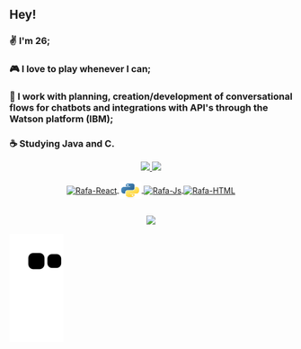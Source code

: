 ## Hey!

###  ✌️ I'm 26;
### 🎮 I love to play whenever I can;
### 🤖 I work with planning, creation/development of conversational flows for chatbots and integrations with API's through the Watson platform (IBM);
### ☕️ Studying Java and C.

<div align="center">
  <a href="https://github.com/annaluizah">
  <img height="150em" src="https://github-readme-stats.vercel.app/api?username=annaluizah&show_icons=true&theme=moltack&include_all_commits=true&count_private=true"/>
  <img height="150em" src="https://github-readme-stats.vercel.app/api/top-langs/?username=annaluizah&layout=compact&langs_count=7&theme=moltack"/>
</div>
  
<div style="display: inline_block" align="center"><br>
  <img align="center" alt="Rafa-React" height="30" width="40" src="https://cdn.jsdelivr.net/gh/devicons/devicon/icons/java/java-original.svg">
  <img align="center" alt="Rafa-Python" height="30" width="40" src="https://raw.githubusercontent.com/devicons/devicon/master/icons/python/python-original.svg">
  <img align="center" alt="Rafa-Js" height="30" width="40" src="https://cdn.jsdelivr.net/gh/devicons/devicon/icons/html5/html5-original.svg">
  <img align="center" alt="Rafa-HTML" height="30" width="40" src="https://cdn.jsdelivr.net/gh/devicons/devicon/icons/css3/css3-original.svg">
</div>
  
##

<div align="center">
  <a href="https://www.linkedin.com/in/annaluizahuff/" target="_blank"><img src="https://img.shields.io/badge/LinkedIn-0077B5?style=for-the-badge&logo=linkedin&logoColor=white" target="_blank"></a>
</div>
  
![Snake animation](https://github.com/annaluizah/annaluizah/blob/output/github-contribution-grid-snake.svg)
